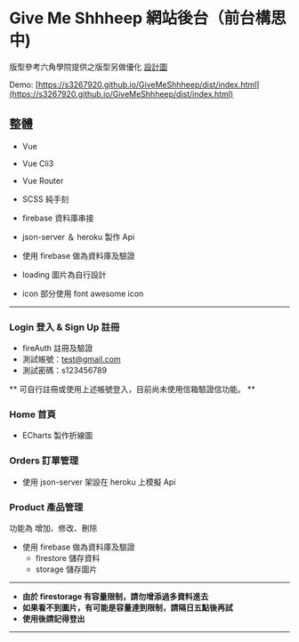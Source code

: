 # Give Me Shhheep 網站後台（前台構思中)

版型參考六角學院提供之版型另做優化 [設計圖](https://hexschool.github.io/THE_F2E_Design/week3-admin%20order/?fbclid=IwAR3BZhORXJR4Bzb86_JY0ouU_wp9U7d78UGMA6sEDkQblK5zTZxm-gI2fJY)

Demo: [https://s3267920.github.io/GiveMeShhheep/dist/index.html](https://s3267920.github.io/GiveMeShhheep/dist/index.html)

## 整體

- Vue

- Vue Cli3

- Vue Router

- SCSS 純手刻

- firebase 資料庫串接

- json-server ＆ heroku 製作 Api

- 使用 firebase 做為資料庫及驗證

- loading 圖片為自行設計

- icon 部分使用 font awesome icon

---

### Login 登入 & Sign Up 註冊

- fireAuth 註冊及驗證
- 測試帳號：test@gmail.com
- 測試密碼：s123456789

** 可自行註冊或使用上述帳號登入，目前尚未使用信箱驗證信功能。
**

### Home 首頁

- ECharts 製作折線圖

### Orders 訂單管理

- 使用 json-server 架設在 heroku 上模擬 Api

### Product 產品管理

功能為 增加、修改、刪除

- 使用 firebase 做為資料庫及驗證
  - firestore 儲存資料
  - storage 儲存圖片

---

- **由於 firestorage 有容量限制，請勿增添過多資料進去**
- **如果看不到圖片，有可能是容量達到限制，請隔日五點後再試**
- **使用後請記得登出**

---
